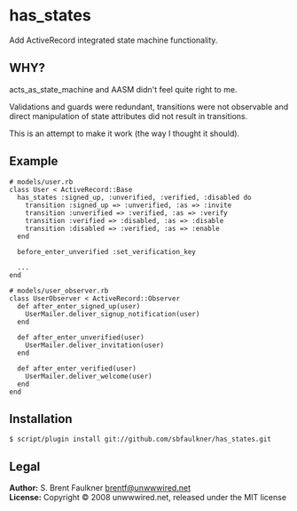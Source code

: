 # has\_states

Add ActiveRecord integrated state machine functionality.

## WHY?

acts\_as\_state\_machine and AASM didn't feel quite right to me.

Validations and guards were redundant, transitions were not observable and
direct manipulation of state attributes did not result in transitions.

This is an attempt to make it work (the way I thought it should).

## Example

    # models/user.rb
    class User < ActiveRecord::Base
      has_states :signed_up, :unverified, :verified, :disabled do
        transition :signed_up => :unverified, :as => :invite
        transition :unverified => :verified, :as => :verify
        transition :verified => :disabled, :as => :disable
        transition :disabled => :verified, :as => :enable
      end

      before_enter_unverified :set_verification_key
      
      ...
    end
    
    # models/user_observer.rb
    class UserObserver < ActiveRecord::Observer
      def after_enter_signed_up(user)
        UserMailer.deliver_signup_notification(user)
      end

      def after_enter_unverified(user)
        UserMailer.deliver_invitation(user)
      end

      def after_enter_verified(user)
        UserMailer.deliver_welcome(user)
      end
    end

## Installation

    $ script/plugin install git://github.com/sbfaulkner/has_states.git

## Legal

**Author:** S. Brent Faulkner <brentf@unwwwired.net>  
**License:** Copyright &copy; 2008 unwwwired.net, released under the MIT license
